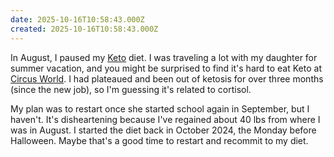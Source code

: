 ```yaml
---
date: 2025-10-16T10:58:43.000Z
created: 2025-10-16T10:58:43.000Z
---
```


In August, I paused my [Keto](https://www.webmd.com/diet/keto-diet-for-beginners) diet. I was traveling a lot with my daughter for summer vacation, and you might be surprised to find it's hard to eat Keto at [Circus World](https://circusworld.wisconsinhistory.org/). I had plateaued and been out of ketosis for over three months (since the new job), so I'm guessing it's related to cortisol. 

My plan was to restart once she started school again in September, but I haven't. It's disheartening because I've regained about 40 lbs from where I was in August. I started the diet back in October 2024, the Monday before Halloween. Maybe that's a good time to restart and recommit to my diet.